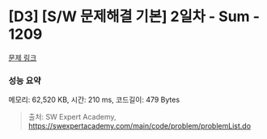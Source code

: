# [D3] [S/W 문제해결 기본] 2일차 - Sum - 1209 

[문제 링크](https://swexpertacademy.com/main/code/problem/problemDetail.do?contestProbId=AV13_BWKACUCFAYh) 

### 성능 요약

메모리: 62,520 KB, 시간: 210 ms, 코드길이: 479 Bytes



> 출처: SW Expert Academy, https://swexpertacademy.com/main/code/problem/problemList.do